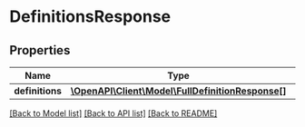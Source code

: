 # DefinitionsResponse

## Properties
Name | Type | Description | Notes
------------ | ------------- | ------------- | -------------
**definitions** | [**\OpenAPI\Client\Model\FullDefinitionResponse[]**](FullDefinitionResponse.md) |  | [optional] 

[[Back to Model list]](../README.md#documentation-for-models) [[Back to API list]](../README.md#documentation-for-api-endpoints) [[Back to README]](../README.md)


